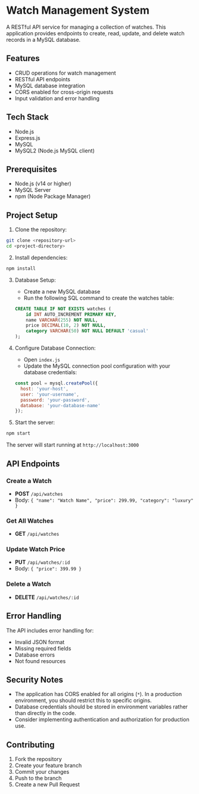 # Watch Management System

A RESTful API service for managing a collection of watches. This application provides endpoints to create, read, update, and delete watch records in a MySQL database.

## Features

- CRUD operations for watch management
- RESTful API endpoints
- MySQL database integration
- CORS enabled for cross-origin requests
- Input validation and error handling

## Tech Stack

- Node.js
- Express.js
- MySQL
- MySQL2 (Node.js MySQL client)

## Prerequisites

- Node.js (v14 or higher)
- MySQL Server
- npm (Node Package Manager)

## Project Setup

1. Clone the repository:
```bash
git clone <repository-url>
cd <project-directory>
```

2. Install dependencies:
```bash
npm install
```

3. Database Setup:
   - Create a new MySQL database
   - Run the following SQL command to create the watches table:
   ```sql
   CREATE TABLE IF NOT EXISTS watches (
       id INT AUTO_INCREMENT PRIMARY KEY,
       name VARCHAR(255) NOT NULL,
       price DECIMAL(10, 2) NOT NULL,
       category VARCHAR(50) NOT NULL DEFAULT 'casual'
   );
   ```

4. Configure Database Connection:
   - Open `index.js`
   - Update the MySQL connection pool configuration with your database credentials:
   ```javascript
   const pool = mysql.createPool({
     host: 'your-host',
     user: 'your-username',
     password: 'your-password',
     database: 'your-database-name'
   });
   ```

5. Start the server:
```bash
npm start
```

The server will start running at `http://localhost:3000`

## API Endpoints

### Create a Watch
- **POST** `/api/watches`
- Body: `{ "name": "Watch Name", "price": 299.99, "category": "luxury" }`

### Get All Watches
- **GET** `/api/watches`

### Update Watch Price
- **PUT** `/api/watches/:id`
- Body: `{ "price": 399.99 }`

### Delete a Watch
- **DELETE** `/api/watches/:id`

## Error Handling

The API includes error handling for:
- Invalid JSON format
- Missing required fields
- Database errors
- Not found resources

## Security Notes

- The application has CORS enabled for all origins (`*`). In a production environment, you should restrict this to specific origins.
- Database credentials should be stored in environment variables rather than directly in the code.
- Consider implementing authentication and authorization for production use.

## Contributing

1. Fork the repository
2. Create your feature branch
3. Commit your changes
4. Push to the branch
5. Create a new Pull Request
